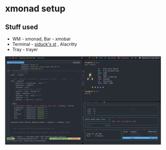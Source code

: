 # xmonad setup

## Stuff used
- WM - xmonad, Bar - xmobar
- Terminal - [siduck's st](https://github.com/siduck/st) , Alacritty
- Tray - trayer

![xmonad Rice](https://raw.githubusercontent.com/primalkaze/xmonad/main/screenshots/screenshot.png)
